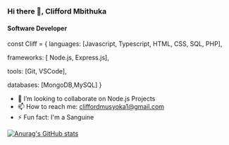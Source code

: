 ### Hi there 👋, Clifford Mbithuka
#### Software Developer

const Cliff = {
  languages: [Javascript, Typescript, HTML, CSS, SQL, PHP],
  
  frameworks: [ Node.js, Express.js],
  
  tools: [Git, VSCode],
  
  databases: [MongoDB,MySQL]
}

- 👯 I’m looking to collaborate on Node.js Projects 
- 📫 How to reach me: cliffordmusyoka1@gmail.com 
- ⚡ Fun fact: I'm a Sanguine 

[![Anurag's GitHub stats](https://github-readme-stats.vercel.app/api?username=Cliff-Mbithuka)](https://github.com/anuraghazra/github-readme-stats)
<!---
Cliff-Mbithuka/Cliff-Mbithuka is a ✨ special ✨ repository because its `README.md` (this file) appears on your GitHub profile.
You can click the Preview link to take a look at your changes.
--->
